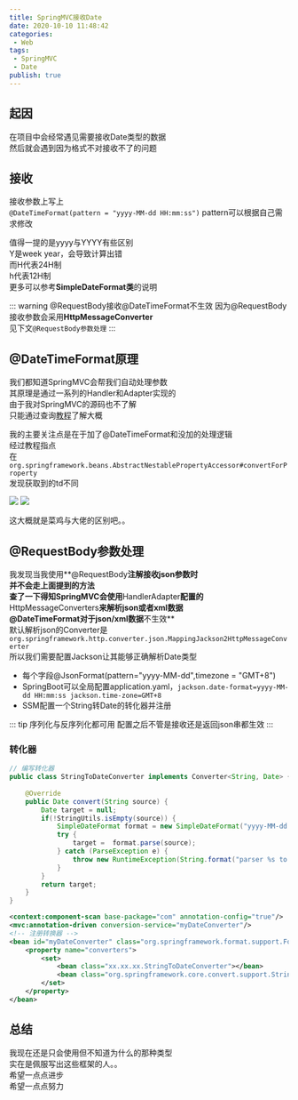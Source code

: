 ```yaml
---
title: SpringMVC接收Date
date: 2020-10-10 11:48:42
categories:    
 - Web    
tags:    
 - SpringMVC
 - Date  
publish: true    
---
```


## 起因
在项目中会经常遇见需要接收Date类型的数据  
然后就会遇到因为格式不对接收不了的问题  

## 接收
接收参数上写上  
`@DateTimeFormat(pattern = "yyyy-MM-dd HH:mm:ss")`
pattern可以根据自己需求修改  


值得一提的是yyyy与YYYY有些区别  
Y是week year，会导致计算出错    
而H代表24H制    
h代表12H制  
更多可以参考**SimpleDateFormat类**的说明

::: warning @RequestBody接收@DateTimeFormat不生效
因为@RequestBody接收参数会采用**HttpMessageConverter**  
见下文`@RequestBody参数处理`
:::

## @DateTimeFormat原理
我们都知道SpringMVC会帮我们自动处理参数  
其原理是通过一系列的Handler和Adapter实现的  
由于我对SpringMVC的源码也不了解  
只能通过查询[教程](https://www.jianshu.com/p/0e4dd9494384?utm_campaign=maleskine&utm_content=note&utm_medium=seo_notes&utm_source=recommendation)了解大概    

我的主要关注点是在于加了@DateTimeFormat和没加的处理逻辑  
经过教程指点  
在`org.springframework.beans.AbstractNestablePropertyAccessor#convertForProperty`  
发现获取到的td不同  

<img src='https://ikaros-picture.oss-cn-shenzhen.aliyuncs.com/typora/Ikaros/20201010150331.png'>

<img src='https://ikaros-picture.oss-cn-shenzhen.aliyuncs.com/typora/Ikaros/20201010150500.png'>

这大概就是菜鸡与大佬的区别吧。。

## @RequestBody参数处理  
我发现当我使用**@RequestBody**注解接收json参数时  
并不会走上面提到的方法  
查了一下得知SpringMVC会使用**HandlerAdapter**配置的**HttpMessageConverters**来解析json或者xml数据   
@DateTimeFormat对于json/xml数据**不生效**  
默认解析json的Converter是  
`org.springframework.http.converter.json.MappingJackson2HttpMessageConverter`  
所以我们需要配置Jackson让其能够正确解析Date类型  
 
- 每个字段@JsonFormat(pattern="yyyy-MM-dd",timezone = "GMT+8")
- SpringBoot可以全局配置application.yaml，`jackson.date-format=yyyy-MM-dd HH:mm:ss jackson.time-zone=GMT+8`
- SSM配置一个String转Date的转化器并注册  

::: tip 序列化与反序列化都可用
配置之后不管是接收还是返回json串都生效
:::

### 转化器

```java
// 编写转化器
public class StringToDateConverter implements Converter<String, Date> {
 
    @Override
    public Date convert(String source) {
        Date target = null;
        if(!StringUtils.isEmpty(source)) {
            SimpleDateFormat format = new SimpleDateFormat("yyyy-MM-dd HH:mm:ss");
            try {
                target =  format.parse(source);
            } catch (ParseException e) {
                throw new RuntimeException(String.format("parser %s to Date fail", source));
            }
        }
        return target;
    }
}

```

```xml
<context:component-scan base-package="com" annotation-config="true"/>
<mvc:annotation-driven conversion-service="myDateConverter"/>
<!-- 注册转换器 -->
<bean id="myDateConverter" class="org.springframework.format.support.FormattingConversionServiceFactoryBean">
    <property name="converters">
        <set>
            <bean class="xx.xx.xx.StringToDateConverter"></bean>
            <bean class="org.springframework.core.convert.support.StringToBooleanConverter"></bean>
        </set>
    </property>
</bean>
```



## 总结
我现在还是只会使用但不知道为什么的那种类型  
实在是佩服写出这些框架的人。。  
希望一点点进步  
希望一点点努力  

